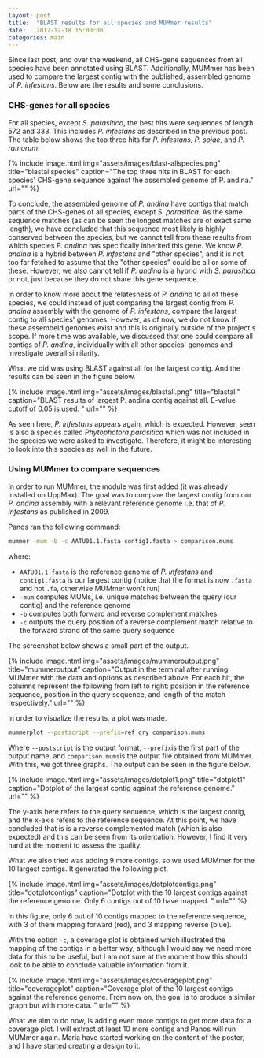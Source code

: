 ```yaml
---
layout: post
title:  "BLAST results for all species and MUMmer results"
date:   2017-12-18 15:00:00
categories: main
---
```


Since last post, and over the weekend, all CHS-gene sequences from all species have been annotated using BLAST. Additionally, MUMmer has been used to compare the largest contig with the published, assembled genome of *P. infestans*. Below are the results and some conclusions. 

### CHS-genes for all species
For all species, except *S. parasitica*, the best hits were sequences of length 572 and 333. This includes *P. infestans* as described in the previous post. The table below shows the top three hits for *P. infestans*, *P. sojae*, and *P. ramorum*. 

{% include image.html
            img="assets/images/blast-allspecies.png"
            title="blastallspecies"
            caption="The top three hits in BLAST for each species' CHS-gene sequence against the assembled genome of P. andina."
            url="" %}

To conclude, the assembled genome of *P. andina* have contigs that match parts of the CHS-genes of all species, except *S. parasitica*. As the same sequence matches (as can be seen the longest matches are of exact same length), we have concluded that this sequence most likely is highly conserved between the species, but we cannot tell from these results from which species *P. andina* has specifically inherited this gene. We know *P. andina* is a hybrid between *P. infestans* and "other species", and it is not too far fetched to assume that the "other species" could be all or some of these. However, we also cannot tell if *P. andina* is a hybrid with *S. parasitica* or not, just because they do not share this gene sequence. 

In order to know more about the relatesness of *P. andina* to all of these species, we could instead of just comparing the largest contig from *P. andina* assembly with the genome of *P. infestans*, compare the largest contig to all species' genomes. However, as of now, we do not know if these assembeld genomes exist and this is originally outside of the project's scope. If more time was available, we discussed that one could compare all contigs of *P. andina*, individually with all other species' genomes and investigate overall similarity.

What we did was using BLAST against all for the largest contig. And the results can be seen in the figure below. 

{% include image.html
            img="assets/images/blastall.png"
            title="blastall"
            caption="BLAST results of largest P. andina contig against all. E-value cutoff of 0.05 is used. "
            url="" %}

As seen here, *P. infestans* appears again, which is expected. However, seen is also a species called *Phytophotora parasitica* which was not included in the species we were asked to investigate. Therefore, it might be interesting to look into this species as well in the future. 

### Using MUMmer to compare sequences

In order to run MUMmer, the module was first added (it was already installed on UppMax). The goal was to compare the largest contig from our *P. andina* assembly with a relevant reference genome i.e. that of *P. infestans* as published in 2009. 

Panos ran the following command: 

```bash
mummer -mum -b -c AATU01.1.fasta contig1.fasta > comparison.mums
```

where: 

- `AATU01.1.fasta` is the reference genome of *P. infestans* and `contig1.fasta` is our largest contig (notice that the format is now `.fasta` and not `.fa`, otherwise MUMmer won't run)
- `-mum` computes MUMs, i.e. unique matches between the query (our contig) and the reference genome
- `-b` computes both forward and reverse complement matches
- `-c` outputs the query position of a reverse complement match relative to the forward strand of the same query sequence

The screenshot below shows a small part of the output. 

{% include image.html
            img="assets/images/mummeroutput.png"
            title="mummeroutput"
            caption="Output in the terminal after running MUMmer with the data and options as described above. For each hit, the columns represent the following from left to right: position in the reference sequence, position in the query sequence, and length of the match respectively."
            url="" %}

In order to visualize the results, a plot was made. 

```bash 
mummerplot --postscript --prefix=ref_qry comparison.mums
```

Where `--postscript` is the output format, `--prefix`is the first part of the output name, and `comparison.mums`is the output file obtained from MUMmer. With this, we got three graphs. The output can be seen in the figure below. 

{% include image.html
            img="assets/images/dotplot1.png"
            title="dotplot1"
            caption="Dotplot of the largest contig against the reference genome."
            url="" %}

The y-axis here refers to the query sequence, which is the largest contig, and the x-axis refers to the reference sequence. At this point, we have concluded that is is a reverse complemented match (which is also expected) and this can be seen from its orientation. However, I find it very hard at the moment to assess the quality. 

What we also tried was adding 9 more contigs, so we used MUMmer for the 10 largest contigs. It generated the following plot. 

{% include image.html
            img="assets/images/dotplotcontigs.png"
            title="dotplotcontigs"
            caption="Dotplot with the 10 largest contigs against the reference genome. Only 6 contigs out of 10 have mapped. "
            url="" %}

In this figure, only 6 out of 10 contigs mapped to the reference sequence, with 3 of them mapping forward (red), and 3 mapping reverse (blue). 

With the option `-c`, a coverage plot is obtained which illustrated the mapping of the contigs in a better way, although I would say we need more data for this to be useful, but I am not sure at the moment how this should look to be able to conclude valuable information from it. 

{% include image.html
            img="assets/images/coverageplot.png"
            title="coverageplot"
            caption="Coverage plot of the 10 largest contigs against the reference genome. From now on, the goal is to produce a similar graph but with more data. "
            url="" %}

What we aim to do now, is adding even more contigs to get more data for a coverage plot. I will extract at least 10 more contigs and Panos will run MUMmer again. Maria have started working on the content of the poster, and I have started creating a design to it. 
